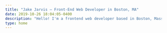 ```yaml
---
title: "Jake Jarvis – Front-End Web Developer in Boston, MA"
date: 2019-10-26 18:04:05-0400
description: "Hello! I'm a frontend web developer based in Boston, Massachusetts specializing in modern JavaScript frameworks and progressive web apps."
type: home
---
```

